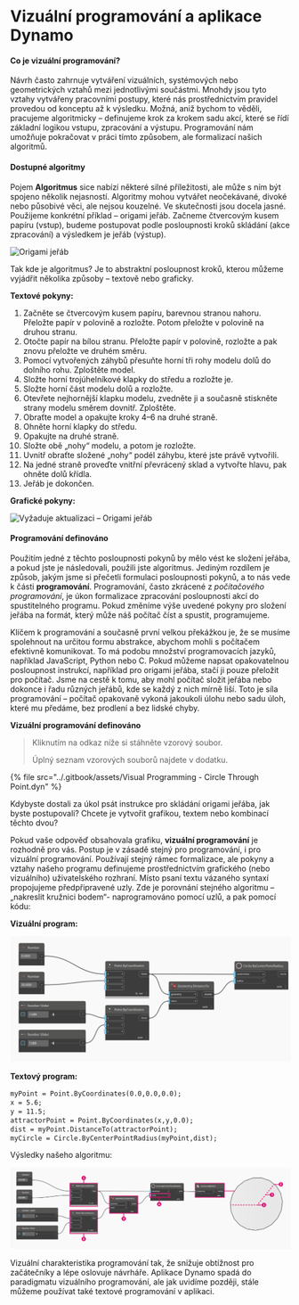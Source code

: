 # Vizuální programování a aplikace Dynamo

#### Co je vizuální programování? <a href="#what-is-visual-programming" id="what-is-visual-programming"></a>

Návrh často zahrnuje vytváření vizuálních, systémových nebo geometrických vztahů mezi jednotlivými součástmi. Mnohdy jsou tyto vztahy vytvářeny pracovními postupy, které nás prostřednictvím pravidel provedou od konceptu až k výsledku. Možná, aniž bychom to věděli, pracujeme algoritmicky – definujeme krok za krokem sadu akcí, které se řídí základní logikou vstupu, zpracování a výstupu. Programování nám umožňuje pokračovat v práci tímto způsobem, ale formalizací našich algoritmů.

#### Dostupné algoritmy <a href="#algorithms-in-hand" id="algorithms-in-hand"></a>

Pojem **Algoritmus** sice nabízí některé silné příležitosti, ale může s ním být spojeno několik nejasností. Algoritmy mohou vytvářet neočekávané, divoké nebo působivé věci, ale nejsou kouzelné. Ve skutečnosti jsou docela jasné. Použijeme konkrétní příklad – origami jeřáb. Začneme čtvercovým kusem papíru (vstup), budeme postupovat podle posloupnosti kroků skládání (akce zpracování) a výsledkem je jeřáb (výstup).

![Origami jeřáb](https://primer.dynamobim.org/01\_Introduction/images/1-1/00-OrigamiCrane.png)

Tak kde je algoritmus? Je to abstraktní posloupnost kroků, kterou můžeme vyjádřit několika způsoby – textově nebo graficky.

**Textové pokyny:**

1. Začněte se čtvercovým kusem papíru, barevnou stranou nahoru. Přeložte papír v polovině a rozložte. Potom přeložte v polovině na druhou stranu.
2. Otočte papír na bílou stranu. Přeložte papír v polovině, rozložte a pak znovu přeložte ve druhém směru.
3. Pomocí vytvořených záhybů přesuňte horní tři rohy modelu dolů do dolního rohu. Zploštěte model.
4. Složte horní trojúhelníkové klapky do středu a rozložte je.
5. Složte horní část modelu dolů a rozložte.
6. Otevřete nejhornější klapku modelu, zvedněte ji a současně stiskněte strany modelu směrem dovnitř. Zploštěte.
7. Obraťte model a opakujte kroky 4–6 na druhé straně.
8. Ohněte horní klapky do středu.
9. Opakujte na druhé straně.
10. Složte obě „nohy“ modelu, a potom je rozložte.
11. Uvnitř obraťte složené „nohy“ podél záhybu, které jste právě vytvořili.
12. Na jedné straně proveďte vnitřní převrácený sklad a vytvořte hlavu, pak ohněte dolů křídla.
13. Jeřáb je dokončen.

**Grafické pokyny:**

![Vyžaduje aktualizaci – Origami jeřáb](https://primer.dynamobim.org/01\_Introduction/images/1-1/01-OrigamiCraneInstructions.png)

#### Programování definováno <a href="#programming-defined" id="programming-defined"></a>

Použitím jedné z těchto posloupnosti pokynů by mělo vést ke složení jeřába, a pokud jste je následovali, použili jste algoritmus. Jediným rozdílem je způsob, jakým jsme si přečetli formulaci posloupnosti pokynů, a to nás vede k části **programování**. Programování, často zkrácené z _počítačového programování_, je úkon formalizace zpracování posloupnosti akcí do spustitelného programu. Pokud změníme výše uvedené pokyny pro složení jeřába na formát, který může náš počítač číst a spustit, programujeme.

Klíčem k programování a současně první velkou překážkou je, že se musíme spolehnout na určitou formu abstrakce, abychom mohli s počítačem efektivně komunikovat. To má podobu množství programovacích jazyků, například JavaScript, Python nebo C. Pokud můžeme napsat opakovatelnou posloupnost instrukcí, například pro origami jeřába, stačí ji pouze přeložit pro počítač. Jsme na cestě k tomu, aby mohl počítač složit jeřába nebo dokonce i řadu různých jeřábů, kde se každý z nich mírně liší. Toto je síla programování – počítač opakovaně vykoná jakoukoli úlohu nebo sadu úloh, které mu předáme, bez prodlení a bez lidské chyby.

**Vizuální programování definováno**

> Kliknutím na odkaz níže si stáhněte vzorový soubor.
>
> Úplný seznam vzorových souborů najdete v dodatku.

{% file src="../.gitbook/assets/Visual Programming - Circle Through Point.dyn" %}

Kdybyste dostali za úkol psát instrukce pro skládání origami jeřába, jak byste postupovali? Chcete je vytvořit grafikou, textem nebo kombinací těchto dvou?

Pokud vaše odpověď obsahovala grafiku, **vizuální programování** je rozhodně pro vás. Postup je v zásadě stejný pro programování, i pro vizuální programování. Používají stejný rámec formalizace, ale pokyny a vztahy našeho programu definujeme prostřednictvím grafického (nebo vizuálního) uživatelského rozhraní. Místo psaní textu vázaného syntaxí propojujeme předpřipravené uzly. Zde je porovnání stejného algoritmu – „nakreslit kružnici bodem“- naprogramováno pomocí uzlů, a pak pomocí kódu:

**Vizuální program:**

![](<./images/a-1/visualProgramming (2).png>)

**Textový program:**

```
myPoint = Point.ByCoordinates(0.0,0.0,0.0);
x = 5.6;
y = 11.5;
attractorPoint = Point.ByCoordinates(x,y,0.0);
dist = myPoint.DistanceTo(attractorPoint);
myCircle = Circle.ByCenterPointRadius(myPoint,dist);
```

Výsledky našeho algoritmu:

![](<./images/a-1/visualProgramming (1).png>)

Vizuální charakteristika programování tak, že snižuje obtížnost pro začátečníky a lépe oslovuje návrháře. Aplikace Dynamo spadá do paradigmatu vizuálního programování, ale jak uvidíme později, stále můžeme používat také textové programování v aplikaci.
